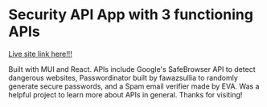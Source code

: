 # Security API App with 3 functioning APIs

[Live site link here!!!](https://infallible-khorana-72773f.netlify.app/)

Built with MUI and React. APIs include Google's SafeBrowser API to detect dangerous websites, Passwordinator built by fawazsullia to randomly generate secure passwords, and a Spam email verifier made by EVA. Was a helpful project to learn more about APIs in general. Thanks for visiting!
